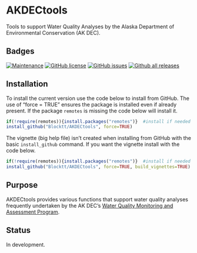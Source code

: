 
<!-- README.md is generated from README.Rmd. Please edit that file -->

# AKDECtools

Tools to support Water Quality Analyses by the Alaska Department of
Environmental Conservation (AK DEC).

## Badges

<!-- badges: start -->

[![Maintenance](https://img.shields.io/badge/Maintained%3F-yes-green.svg)](https://github.com/Blocktt/AKDECtools/graphs/commit-activity)
[![GitHub
license](https://img.shields.io/github/license/Blocktt/AKDECtools)](https://github.com/Blocktt/AKDECtools/blob/main/LICENSE)
[![GitHub
issues](https://img.shields.io/github/issues-raw/Blocktt/AKDECtools)](https://github.com/Blocktt/AKDECtools/issues)
[![Github all
releases](https://img.shields.io/github/downloads/Blocktt/AKDECtools/total)](https://github.com/Blocktt/AKDECtools/releases)
<!-- badges: end -->

## Installation

To install the current version use the code below to install from
GitHub. The use of “force = TRUE” ensures the package is installed even
if already present. If the package `remotes` is missing the code below
will install it.

``` r
if(!require(remotes)){install.packages("remotes")}  #install if needed
install_github("Blocktt/AKDECtools", force=TRUE)
```

The vignette (big help file) isn’t created when installing from GitHub
with the basic `install_github` command. If you want the vignette
install with the code below.

``` r
if(!require(remotes)){install.packages("remotes")}  #install if needed
install_github("Blocktt/AKDECtools", force=TRUE, build_vignettes=TRUE)
```

## Purpose

AKDECtools provides various functions that support water quality
analyses frequently undertaken by the AK DEC’s [Water Quality Monitoring
and Assessment
Program](https://dec.alaska.gov/water/water-quality/monitoring-and-assessment/).

## Status

In development.
